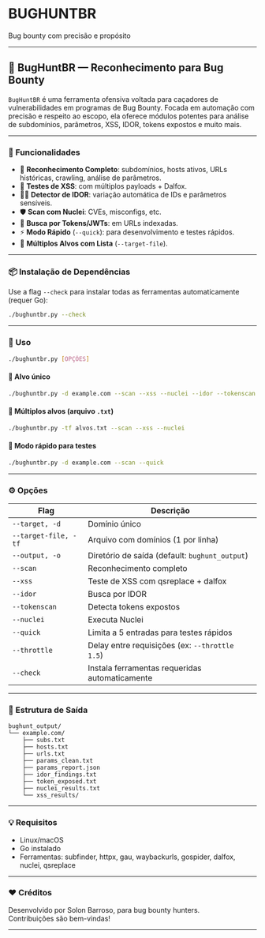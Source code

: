 # BUGHUNTBR
Bug bounty com precisão e propósito

---

## 🐞 BugHuntBR — Reconhecimento para Bug Bounty

`BugHuntBR` é uma ferramenta ofensiva voltada para caçadores de vulnerabilidades em programas de Bug Bounty. Focada em automação com precisão e respeito ao escopo, ela oferece módulos potentes para análise de subdomínios, parâmetros, XSS, IDOR, tokens expostos e muito mais.

---

### 🧠 Funcionalidades

- 🔎 **Reconhecimento Completo**: subdomínios, hosts ativos, URLs históricas, crawling, análise de parâmetros.
- 🧪 **Testes de XSS**: com múltiplos payloads + Dalfox.
- 🕵️‍♂️ **Detector de IDOR**: variação automática de IDs e parâmetros sensíveis.
- 🛡️ **Scan com Nuclei**: CVEs, misconfigs, etc.
- 🔐 **Busca por Tokens/JWTs**: em URLs indexadas.
- ⚡ **Modo Rápido** (`--quick`): para desenvolvimento e testes rápidos.
- 📄 **Múltiplos Alvos com Lista** (`--target-file`).

---

### 📦 Instalação de Dependências

Use a flag `--check` para instalar todas as ferramentas automaticamente (requer Go):

```bash
./bughuntbr.py --check
```

---

### 🚀 Uso

```bash
./bughuntbr.py [OPÇÕES]
```

#### 🔹 Alvo único
```bash
./bughuntbr.py -d example.com --scan --xss --nuclei --idor --tokenscan
```

#### 🔹 Múltiplos alvos (arquivo `.txt`)
```bash
./bughuntbr.py -tf alvos.txt --scan --xss --nuclei
```

#### 🔹 Modo rápido para testes
```bash
./bughuntbr.py -d example.com --scan --quick
```

---

### ⚙️ Opções

| Flag              | Descrição |
|-------------------|-----------|
| `--target, -d`    | Domínio único |
| `--target-file, -tf` | Arquivo com domínios (1 por linha) |
| `--output, -o`    | Diretório de saída (default: `bughunt_output`) |
| `--scan`          | Reconhecimento completo |
| `--xss`           | Teste de XSS com qsreplace + dalfox |
| `--idor`          | Busca por IDOR |
| `--tokenscan`     | Detecta tokens expostos |
| `--nuclei`        | Executa Nuclei |
| `--quick`         | Limita a 5 entradas para testes rápidos |
| `--throttle`      | Delay entre requisições (ex: `--throttle 1.5`) |
| `--check`         | Instala ferramentas requeridas automaticamente |

---

### 📂 Estrutura de Saída

```
bughunt_output/
└── example.com/
    ├── subs.txt
    ├── hosts.txt
    ├── urls.txt
    ├── params_clean.txt
    ├── params_report.json
    ├── idor_findings.txt
    ├── token_exposed.txt
    ├── nuclei_results.txt
    └── xss_results/
```

---

### 💡 Requisitos

- Linux/macOS
- Go instalado
- Ferramentas: subfinder, httpx, gau, waybackurls, gospider, dalfox, nuclei, qsreplace

---

### ❤️ Créditos

Desenvolvido por Solon Barroso, para bug bounty hunters.  
Contribuições são bem-vindas!

---

